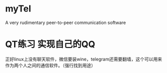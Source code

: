 # myTel
A very rudimentary peer-to-peer communication software
# QT练习 实现自己的QQ
正好linux上没有聊天软件，微信要装wine，telegram还需要翻墙，这个可以用来作为两个人之间的通信软件。（强行找到用途）
